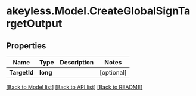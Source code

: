 # akeyless.Model.CreateGlobalSignTargetOutput

## Properties

Name | Type | Description | Notes
------------ | ------------- | ------------- | -------------
**TargetId** | **long** |  | [optional] 

[[Back to Model list]](../README.md#documentation-for-models) [[Back to API list]](../README.md#documentation-for-api-endpoints) [[Back to README]](../README.md)

